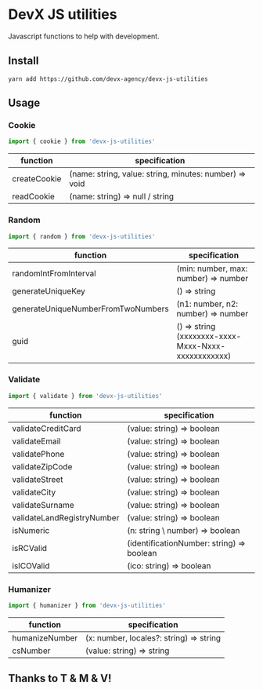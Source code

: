 # DevX JS utilities
Javascript functions to help with development.

## Install
```git
yarn add https://github.com/devx-agency/devx-js-utilities
```

## Usage
### Cookie
```javascript
import { cookie } from 'devx-js-utilities'
```
function | specification
---|---
createCookie | (name: string, value: string, minutes: number) => void
readCookie | (name: string) => null / string

### Random
```javascript
import { random } from 'devx-js-utilities'
```
function | specification
---|---
randomIntFromInterval | (min: number, max: number) => number
generateUniqueKey | () => string
generateUniqueNumberFromTwoNumbers | (n1: number, n2: number) => number
guid | () => string (xxxxxxxx-xxxx-Mxxx-Nxxx-xxxxxxxxxxxx)

### Validate
```javascript
import { validate } from 'devx-js-utilities'
```
function | specification
---|---
validateCreditCard | (value: string) => boolean
validateEmail | (value: string) => boolean
validatePhone | (value: string) => boolean
validateZipCode | (value: string) => boolean
validateStreet | (value: string) => boolean
validateCity | (value: string) => boolean
validateSurname | (value: string) => boolean
validateLandRegistryNumber | (value: string) => boolean
isNumeric | (n: string \ number) => boolean
isRCValid | (identificationNumber: string) => boolean
isICOValid | (ico: string) => boolean

### Humanizer
```javascript
import { humanizer } from 'devx-js-utilities'
```

function | specification
---|---
humanizeNumber | (x: number, locales?: string) => string
csNumber | (value: string) => string

## Thanks to T & M & V!
